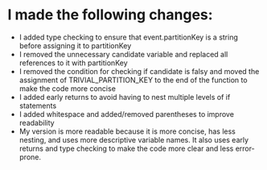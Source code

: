 # I made the following changes:

- I added type checking to ensure that event.partitionKey is a string before assigning it to partitionKey
- I removed the unnecessary candidate variable and replaced all references to it with partitionKey
- I removed the condition for checking if candidate is falsy and moved the assignment of TRIVIAL_PARTITION_KEY to the end of the function to make the code more concise
- I added early returns to avoid having to nest multiple levels of if statements
- I added whitespace and added/removed parentheses to improve readability
- My version is more readable because it is more concise, has less nesting, and uses more descriptive variable names. It also uses early returns and type checking to make the code more clear and less error-prone.